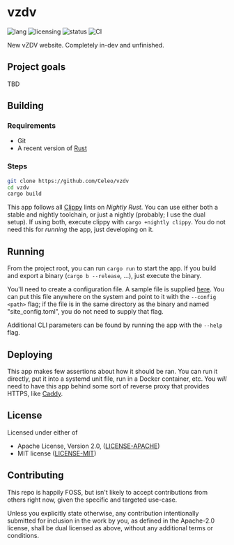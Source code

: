 # vzdv

![lang](https://img.shields.io/badge/lang-rust-orange)
![licensing](https://img.shields.io/badge/license-MIT_or_Apache_2.0-blue)
![status](https://img.shields.io/badge/project_status-in_dev-red)
![CI](https://github.com/Celeo/vzdv/actions/workflows/ci.yml/badge.svg)

New vZDV website. Completely in-dev and unfinished.

## Project goals

TBD

## Building

### Requirements

- Git
- A recent version of [Rust](https://www.rust-lang.org/tools/install)

### Steps

```sh
git clone https://github.com/Celeo/vzdv
cd vzdv
cargo build
```

This app follows all [Clippy](https://doc.rust-lang.org/clippy/) lints on _Nightly Rust_. You can use either both a stable and nightly toolchain, or just a nightly (probably; I use the dual setup). If using both, execute clippy with `cargo +nightly clippy`. You do not need this for _running_ the app, just developing on it.

## Running

From the project root, you can run `cargo run` to start the app. If you build and export a binary (`cargo b --release`, ...), just execute the binary.

You'll need to create a configuration file. A sample file is supplied [here](./site_config.sample.toml). You can put this file anywhere on the system and point to it with the `--config <path>` flag; if the file is in the same directory as the binary and named "site_config.toml", you do not need to supply that flag.

Additional CLI parameters can be found by running the app with the `--help` flag.

## Deploying

This app makes few assertions about how it should be ran. You can run it directly, put it into a systemd unit file, run in a Docker container, etc. You _will_ need to have this app behind some sort of reverse proxy that provides HTTPS, like [Caddy](https://caddyserver.com/).

## License

Licensed under either of

* Apache License, Version 2.0, ([LICENSE-APACHE](LICENSE-APACHE))
* MIT license ([LICENSE-MIT](LICENSE-MIT))

## Contributing

This repo is happily FOSS, but isn't likely to accept contributions from others right now, given the specific and targeted use-case.

Unless you explicitly state otherwise, any contribution intentionally submitted for inclusion in the work by you, as defined in the Apache-2.0 license, shall be dual licensed as above, without any additional terms or conditions.
